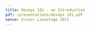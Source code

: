 ```yaml
---
title: Devops 101 - an Introduction
pdf: /presentations/devops 101.pdf
venue: Grazer Linuxtage 2011
---
```

